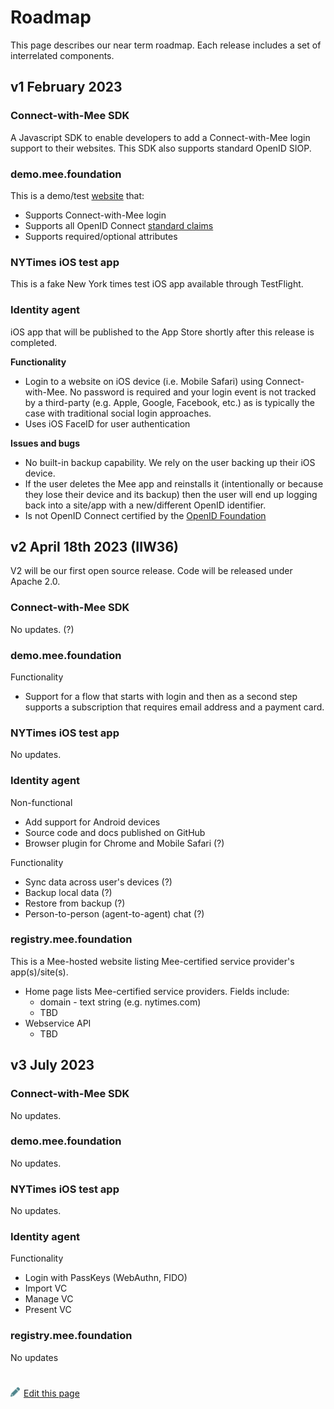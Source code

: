 # Roadmap

This page describes our near term roadmap. Each release includes a set of interrelated components.

## **v1 February 2023** 

### Connect-with-Mee SDK

A Javascript SDK to enable developers to add a Connect-with-Mee login support to their websites. This SDK also supports standard OpenID SIOP.

### demo.mee.foundation

This is a demo/test [website](https://demo.mee.foundation) that:

- Supports Connect-with-Mee login
- Supports all OpenID Connect [standard claims](https://openid.net/specs/openid-connect-core-1_0.html#StandardClaims)
- Supports required/optional attributes

### NYTimes iOS test app

This is a fake New York times test iOS app available through TestFlight.

### Identity agent

iOS app that will be published to the App Store shortly after this release is completed.

**Functionality**

- Login to a website on iOS device (i.e. Mobile Safari) using Connect-with-Mee. No password is required and your login event is not tracked by a third-party (e.g. Apple, Google, Facebook, etc.) as is typically the case with traditional social login approaches.
- Uses iOS FaceID for user authentication

**Issues and bugs**

- No built-in backup capability. We rely on the user backing up their iOS device.
- If the user deletes the Mee app and reinstalls it (intentionally or because they lose their device and its backup) then the user will end up logging back into a site/app with a new/different OpenID identifier.
- Is not OpenID Connect certified by the [OpenID Foundation](https://openid.net/)


## **v2 April 18th 2023 (IIW36)**

V2 will be our first open source release. Code will be released under Apache 2.0. 

### Connect-with-Mee SDK

No updates. (?)

### demo.mee.foundation

Functionality

- Support for a flow that starts with login and then as a second step supports a subscription that requires email address and a payment card.

### NYTimes iOS test app

No updates.

### Identity agent

Non-functional

- Add support for Android devices
- Source code and docs published on GitHub
- Browser plugin for Chrome and Mobile Safari (?)

Functionality

* Sync data across user's devices (?)
* Backup local data (?)
* Restore from backup (?)
* Person-to-person (agent-to-agent) chat (?)

### registry.mee.foundation

This is a Mee-hosted website listing Mee-certified service provider's app(s)/site(s).

- Home page lists Mee-certified service providers. Fields include: 
  - domain - text string (e.g. nytimes.com)
  - TBD
- Webservice API
  - TBD

## v3 July 2023

### Connect-with-Mee SDK

No updates.

### demo.mee.foundation

No updates.

### NYTimes iOS test app

No updates.

### Identity agent

Functionality

* Login with PassKeys (WebAuthn, FIDO)
* Import VC
* Manage VC
* Present VC

### registry.mee.foundation

No updates

#
[<p><img src="images/edit.svg" style="width: 15px;margin-right: 6px;text-color: #4F868E;" alt="Edit Page" />Edit this page</p>](https://github.com/MeeProject/docs/edit/develop/src/Roadmap.md)
